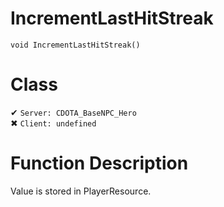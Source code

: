 # IncrementLastHitStreak
```
void IncrementLastHitStreak()
```
# Class
✔ `Server: CDOTA_BaseNPC_Hero`  
✖ `Client: undefined`  

# Function Description
Value is stored in PlayerResource.

